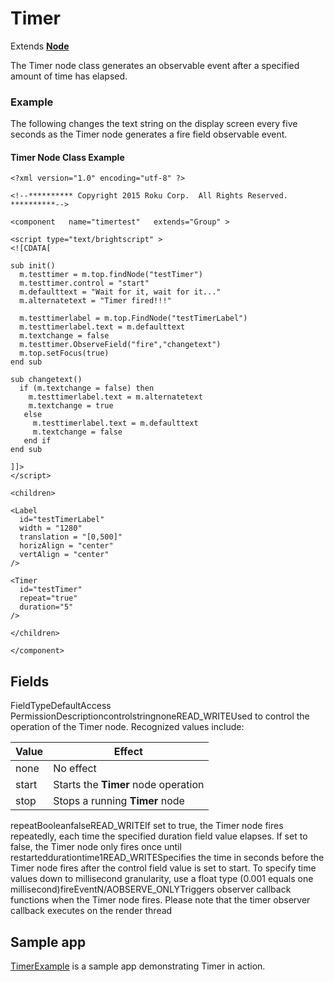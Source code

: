 Timer
=====

Extends [**Node**](/docs/references/scenegraph/node.md)

The Timer node class generates an observable event after a specified amount of time has elapsed.

### Example

The following changes the text string on the display screen every five seconds as the Timer node generates a fire field observable event.

#### Timer Node Class Example

    <?xml version="1.0" encoding="utf-8" ?>
    
    <!--********** Copyright 2015 Roku Corp.  All Rights Reserved. **********-->
    
    <component   name="timertest"   extends="Group" >
    
    <script type="text/brightscript" >
    <![CDATA[
    
    sub init()
      m.testtimer = m.top.findNode("testTimer")
      m.testtimer.control = "start"
      m.defaulttext = "Wait for it, wait for it..."
      m.alternatetext = "Timer fired!!!"
    
      m.testtimerlabel = m.top.FindNode("testTimerLabel")
      m.testtimerlabel.text = m.defaulttext
      m.textchange = false
      m.testtimer.ObserveField("fire","changetext")
      m.top.setFocus(true)
    end sub
    
    sub changetext()
      if (m.textchange = false) then
        m.testtimerlabel.text = m.alternatetext
        m.textchange = true
       else
         m.testtimerlabel.text = m.defaulttext
         m.textchange = false
       end if
    end sub
    
    ]]>
    </script>
    
    <children>
    
    <Label
      id="testTimerLabel"
      width = "1280"
      translation = "[0,500]"
      horizAlign = "center"
      vertAlign = "center"
    />
    
    <Timer
      id="testTimer"
      repeat="true"
      duration="5"
    />
    
    </children>
    
    </component>
    

Fields
------

FieldTypeDefaultAccess PermissionDescriptioncontrolstringnoneREAD\_WRITEUsed to control the operation of the Timer node. Recognized values include:

| Value | Effect |
| --- | --- |
| none | No effect |
| start | Starts the **Timer** node operation |
| stop | Stops a running **Timer** node |

repeatBooleanfalseREAD\_WRITEIf set to true, the Timer node fires repeatedly, each time the specified duration field value elapses. If set to false, the Timer node only fires once until restarteddurationtime1READ\_WRITESpecifies the time in seconds before the Timer node fires after the control field value is set to start. To specify time values down to millisecond granularity, use a float type (0.001 equals one millisecond)fireEventN/AOBSERVE\_ONLYTriggers observer callback functions when the Timer node fires. Please note that the timer observer callback executes on the render thread

Sample app
----------

[TimerExample](https://github.com/rokudev/samples/tree/master/ux%20components/control/TimerExample) is a sample app demonstrating Timer in action.